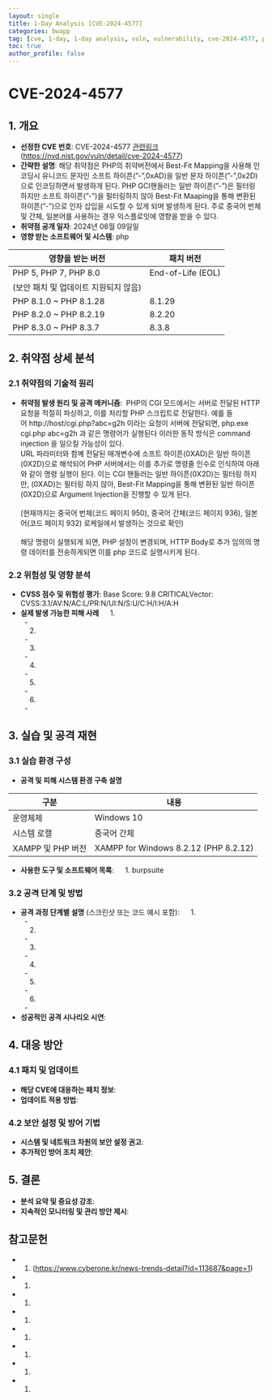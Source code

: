 ```yaml
---
layout: single
title: 1-Day Analysis [CVE-2024-4577]
categories: bwapp
tag: [cve, 1-day, 1-day analysis, vuln, vulnerability, cve-2024-4577, php, php argument injection]
toc: true
author_profile: false
---
```


# CVE-2024-4577

## 1. 개요
- **선정한 CVE 번호**: CVE-2024-4577 [관련링크](https://cve.mitre.org/cgi-bin/cvename.cgi?name=CVE-2024-4577)(https://nvd.nist.gov/vuln/detail/cve-2024-4577)
- **간략한 설명**: 해당 취약점은 PHP의 취약버전에서 Best-Fit Mapping을 사용해 인코딩시 유니코드 문자인 소프트 하이픈(”-”,0xAD)을 일반 문자 하이픈(”-”,0x2D)으로 인코딩하면서 발생하개 된다. PHP GCI핸들러는 일반 하이픈(”-”)은 필터링 하지만 소프트 하이픈(”-”)을 필터링하지 않아 Best-Fit Maaping을 통해 변환된 하이픈(”-”)으로 인자 삽입을 시도할 수 있게 되며 발생하게 된다. 주로 중국어 번체 및 간체, 일본어를 사용하는 경우 익스플로잇에 영향을 받을 수 있다.
- **취약점 공개 일자**: 2024년 06월 09일일
- **영향 받는 소프트웨어 및 시스템**: php<br>

| **영향을 받는 버전** | **패치 버전** |
| --- | --- |
| PHP 5, PHP 7, PHP 8.0 | End-of-Life (EOL)
(보안 패치 및 업데이트 지원되지 않음) |
| PHP 8.1.0 ~ PHP 8.1.28 | 8.1.29 |
| PHP 8.2.0 ~ PHP 8.2.19 | 8.2.20 |
| PHP 8.3.0 ~ PHP 8.3.7 | 8.3.8 |

## 2. 취약점 상세 분석

### 2.1 취약점의 기술적 원리
- **취약점 발생 원리 및 공격 메커니즘**:  PHP의 CGI 모드에서는 서버로 전달된 HTTP 요청을 적절히 파싱하고, 이를 처리할 PHP 스크립트로 전달한다. 예를 들어 http://host/cgi.php?abc=g2h 이라는 요청이 서버에 전달되면, php.exe cgi.php abc=g2h 과 같은 명령어가 실행된다
이러한 동작 방식은 command injection 을 일으킬 가능성이 있다.<br>
URL 파라미터와 함꼐 전달된 매개변수에 소프트 하이픈(0XAD)은 일반 하이픈(0X2D)으로 해석되어 PHP 서버에서는 이를 추가로 명령줄 인수로 인식하여 아래와 같이 명령 실행이 된다. 이는 CGI 핸들러는 일반 하이픈(0X2D)는 필터링 하지만, (0XAD)는 필터링 하지 않아, Best-Fit Mapping을 통해 변환된 일반 하이픈(0X2D)으로 Argument Injection을 진행할 수 있게 된다.<br><br>
(현재까지는 중국어 번체(코드 페이지 950), 중국어 간체(코드 페이지 936), 일본어(코드 페이지 932) 로케일에서 발생하는 것으로 확인)<br><br>
해당 명령이 실행되게 되면, PHP 설정이 변경되며, HTTP Body로 추가 임의의 명령 데이터를 전송하게되면 이를 php 코드로 실행시키게 된다.
<!-- - **관련 코드 또는 구성 요소 분석**: <!-- 마크다운으로 주석 처리 가능 -->

### 2.2 위험성 및 영향 분석
- **CVSS 점수 및 위험성 평가**: Base Score: 9.8 CRITICALVector:  CVSS:3.1/AV:N/AC:L/PR:N/UI:N/S:U/C:H/I:H/A:H
- **실제 발생 가능한 피해 사례**
&emsp; 1. <br>
    &nbsp; - <br>
&emsp; 2. <br>
    &nbsp; - <br>
&emsp; 3. <br>
    &nbsp; - <br>
&emsp; 4. <br>
    &nbsp; - <br>
&emsp; 5. <br>
    &nbsp; - <br>
&emsp; 6. <br>
    &nbsp; - <br>

## 3. 실습 및 공격 재현

### 3.1 실습 환경 구성
- **공격 및 피해 시스템 환경 구축 설명**<br>

| **구분** | **내용** |
| --- | --- |
| 운영체제 | Windows 10 |
| 시스템 로캘 | 중국어 간체 |
| XAMPP 및 PHP 버전 | XAMPP for Windows 8.2.12 (PHP 8.2.12) |

- **사용한 도구 및 소프트웨어 목록**: 
&emsp; 1. burpsuite
### 3.2 공격 단계 및 방법
- **공격 과정 단계별 설명** (스크린샷 또는 코드 예시 포함):
&emsp; 1. <br>
    &nbsp; - <br>
&emsp; 2. <br>
    &nbsp; - <br>
&emsp; 3. <br>
    &nbsp; - <br>
&emsp; 4. <br>
    &nbsp; - <br>
&emsp; 5. <br>
    &nbsp; - <br>
&emsp; 6. <br>
    &nbsp; - <br>
- **성공적인 공격 시나리오 시연**: 

## 4. 대응 방안

### 4.1 패치 및 업데이트
- **해당 CVE에 대응하는 패치 정보**: 
- **업데이트 적용 방법**: 

### 4.2 보안 설정 및 방어 기법
- **시스템 및 네트워크 차원의 보안 설정 권고**: 
- **추가적인 방어 조치 제안**: 

## 5. 결론
- **분석 요약 및 중요성 강조**: 
- **지속적인 모니터링 및 관리 방안 제시**: 

## 참고문헌
- 1. (https://www.cyberone.kr/news-trends-detail?id=113687&page=1)
- 1. 
- 1. 
- 1. 
- 1. 
- 1. 
- 1. 
- 1. 